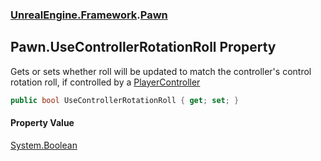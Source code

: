 ### [UnrealEngine.Framework](UnrealEngine_Framework.md 'UnrealEngine.Framework').[Pawn](Pawn.md 'UnrealEngine.Framework.Pawn')
## Pawn.UseControllerRotationRoll Property
Gets or sets whether roll will be updated to match the controller's control rotation roll, if controlled by a [PlayerController](PlayerController.md 'UnrealEngine.Framework.PlayerController')
```csharp
public bool UseControllerRotationRoll { get; set; }
```
#### Property Value
[System.Boolean](https://docs.microsoft.com/en-us/dotnet/api/System.Boolean 'System.Boolean')
